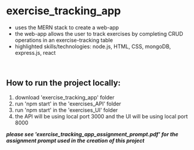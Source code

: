 <h1>exercise_tracking_app</h1>
<ul>
  <li>uses the MERN stack to create a web-app </li>
  <li>the web-app allows the user to track exercises by completing CRUD operations in an exercise-tracking table</li>
  <li>highlighted skills/technologies: node.js, HTML, CSS, mongoDB, express.js, react</li>
</ul>
<br>
<h2>How to run the project locally:</h2>
  <ol>
  <li>download 'exercise_tracking_app' folder</li>
  <li>run 'npm start' in the 'exercises_API' folder</li>
  <li>run 'npm start' in the 'exercises_UI' folder</li>
  <li>the API will be using local port 3000 and the UI will be using local port 8000</li>
  </ol>
  <em><b>please see 'exercise_tracking_app_assignment_prompt.pdf' for the assignment prompt used in the creation of this project</em></b>
